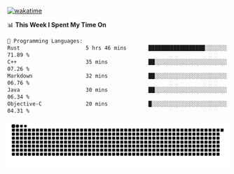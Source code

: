 [![wakatime](https://wakatime.com/badge/user/384f91c6-4eee-411f-8f3b-1b691f58a544.svg)](https://wakatime.com/@384f91c6-4eee-411f-8f3b-1b691f58a544)

<!--START_SECTION:waka-->
📊 **This Week I Spent My Time On** 

```text
💬 Programming Languages: 
Rust                     5 hrs 46 mins       ██████████████████░░░░░░░   71.89 % 
C++                      35 mins             ██░░░░░░░░░░░░░░░░░░░░░░░   07.26 % 
Markdown                 32 mins             ██░░░░░░░░░░░░░░░░░░░░░░░   06.76 % 
Java                     30 mins             ██░░░░░░░░░░░░░░░░░░░░░░░   06.34 % 
Objective-C              20 mins             █░░░░░░░░░░░░░░░░░░░░░░░░   04.31 % 
```


<!--END_SECTION:waka-->

<picture>
  <source media="(prefers-color-scheme: dark)" srcset="https://raw.githubusercontent.com/fuwx295/fuwx295/output/github-contribution-grid-snake-dark.svg">
  <source media="(prefers-color-scheme: light)" srcset="https://raw.githubusercontent.com/fuwx295/fuwx295/output/github-contribution-grid-snake.svg">
  <img alt="github contribution grid snake animation" src="https://raw.githubusercontent.com/fuwx295/fuwx295/output/github-contribution-grid-snake.svg">
</picture>
